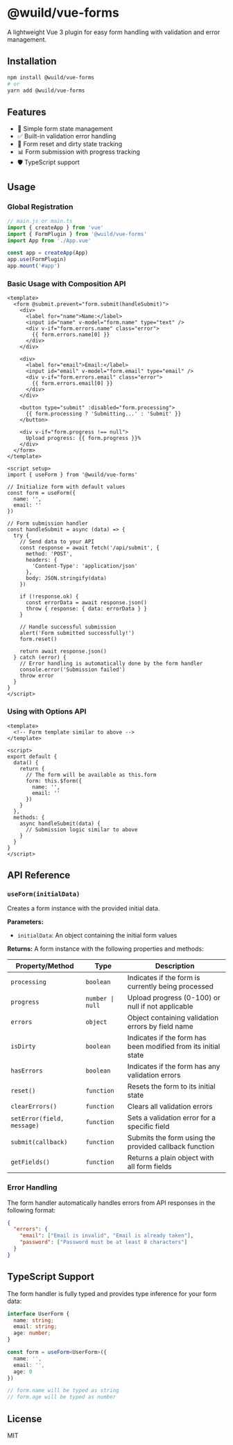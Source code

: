 # @wuild/vue-forms

A lightweight Vue 3 plugin for easy form handling with validation and error management.

## Installation

```bash
npm install @wuild/vue-forms
# or
yarn add @wuild/vue-forms
```

## Features

- 🚀 Simple form state management
- ✅ Built-in validation error handling
- 🔄 Form reset and dirty state tracking
- 📊 Form submission with progress tracking
- 🛡️ TypeScript support

## Usage

### Global Registration

```js
// main.js or main.ts
import { createApp } from 'vue'
import { FormPlugin } from '@wuild/vue-forms'
import App from './App.vue'

const app = createApp(App)
app.use(FormPlugin)
app.mount('#app')
```

### Basic Usage with Composition API

```vue
<template>
  <form @submit.prevent="form.submit(handleSubmit)">
    <div>
      <label for="name">Name:</label>
      <input id="name" v-model="form.name" type="text" />
      <div v-if="form.errors.name" class="error">
        {{ form.errors.name[0] }}
      </div>
    </div>

    <div>
      <label for="email">Email:</label>
      <input id="email" v-model="form.email" type="email" />
      <div v-if="form.errors.email" class="error">
        {{ form.errors.email[0] }}
      </div>
    </div>

    <button type="submit" :disabled="form.processing">
      {{ form.processing ? 'Submitting...' : 'Submit' }}
    </button>

    <div v-if="form.progress !== null">
      Upload progress: {{ form.progress }}%
    </div>
  </form>
</template>

<script setup>
import { useForm } from '@wuild/vue-forms'

// Initialize form with default values
const form = useForm({
  name: '',
  email: ''
})

// Form submission handler
const handleSubmit = async (data) => {
  try {
    // Send data to your API
    const response = await fetch('/api/submit', {
      method: 'POST',
      headers: {
        'Content-Type': 'application/json'
      },
      body: JSON.stringify(data)
    })

    if (!response.ok) {
      const errorData = await response.json()
      throw { response: { data: errorData } }
    }

    // Handle successful submission
    alert('Form submitted successfully!')
    form.reset()

    return await response.json()
  } catch (error) {
    // Error handling is automatically done by the form handler
    console.error('Submission failed')
    throw error
  }
}
</script>
```

### Using with Options API

```vue
<template>
  <!-- Form template similar to above -->
</template>

<script>
export default {
  data() {
    return {
      // The form will be available as this.form
      form: this.$form({
        name: '',
        email: ''
      })
    }
  },
  methods: {
    async handleSubmit(data) {
      // Submission logic similar to above
    }
  }
}
</script>
```

## API Reference

### `useForm(initialData)`

Creates a form instance with the provided initial data.

**Parameters:**
- `initialData`: An object containing the initial form values

**Returns:**
A form instance with the following properties and methods:

| Property/Method | Type | Description |
|-----------------|------|-------------|
| `processing` | `boolean` | Indicates if the form is currently being processed |
| `progress` | `number \| null` | Upload progress (0-100) or null if not applicable |
| `errors` | `object` | Object containing validation errors by field name |
| `isDirty` | `boolean` | Indicates if the form has been modified from its initial state |
| `hasErrors` | `boolean` | Indicates if the form has any validation errors |
| `reset()` | `function` | Resets the form to its initial state |
| `clearErrors()` | `function` | Clears all validation errors |
| `setError(field, message)` | `function` | Sets a validation error for a specific field |
| `submit(callback)` | `function` | Submits the form using the provided callback function |
| `getFields()` | `function` | Returns a plain object with all form fields |

### Error Handling

The form handler automatically handles errors from API responses in the following format:

```json
{
  "errors": {
    "email": ["Email is invalid", "Email is already taken"],
    "password": ["Password must be at least 8 characters"]
  }
}
```

## TypeScript Support

The form handler is fully typed and provides type inference for your form data:

```typescript
interface UserForm {
  name: string;
  email: string;
  age: number;
}

const form = useForm<UserForm>({
  name: '',
  email: '',
  age: 0
})

// form.name will be typed as string
// form.age will be typed as number
```

## License

MIT
